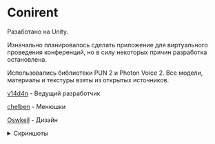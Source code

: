 # Conirent
Разаботано на Unity.

Изначально планировалось сделать приложение для виртуального проведения конференций, но в силу некоторых причин разработка остановлена.

Использовались библиотеки PUN 2 и Photon Voice 2. Все модели, материалы и текстуры взяты из открытых источников.

[v14d4n](https://github.com/v14d4n) - Ведущий разработчик

[chelben](https://github.com/chelben) - Менюшки

[Oswkeil](https://github.com/Oswkeil) - Дизайн

<details>
  <summary>Скриншоты</summary>
  
![](https://user-images.githubusercontent.com/65820175/121238626-5b328d80-c8a9-11eb-8ad2-c13cd0cbe927.PNG)
![](https://user-images.githubusercontent.com/65820175/121238462-2f170c80-c8a9-11eb-93d5-595ab5d552fa.PNG)
![](https://user-images.githubusercontent.com/65820175/121239438-499db580-c8aa-11eb-827e-f437b28ef390.jpg)
  
</details>
